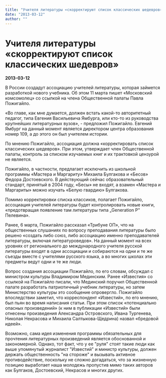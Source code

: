 ```yaml
---
title: "Учителя литературы «скорректируют список классических шедевров»"
date: "2013-03-12"
author: ""
---
```


# Учителя литературы «скорректируют список классических шедевров»

**2013-03-12** 

В России создадут ассоциацию учителей литературы, которая займется разработкой нового учебника. Об этом 11 марта пишет «Московский комсомолец» со ссылкой на члена Общественной палаты Павла Пожигайло.

«Во главе, как мне думается, должен встать какой-то авторитетный педагог, типа Евгения Васильевича Ямбурга, или кто-то из руководства крупнейших литературных вузов», - предложил Пожигайло. Евгений Ямбург на данный момент является директором центра образования номер 109, а до этого он был учителем истории.

По мнению Пожигайло, ассоциация должна «корректировать список классических шедевров». При этом, утверждает член Общественной палаты, контроль за списком изучаемых книг и их трактовкой цензурой не является.

Пожигайло, в частности, предлагает исключить из школьной программы «Мастера и Маргариту» Михаила Булгакова и «Бесов» Федора Достоевского. В действующий сейчас образовательный стандарт, принятый в 2004 году, «Бесы» не входят, а взамен «Мастера и Маргариты» можно изучать «Белую гвардию» Булгакова.

Помимо корректировки списка классиков, полагает Пожигайло, ассоциация учителей литературы будет контролировать новые книги, «предотвращая появление там литературы типа „Generation P" Пелевина».

Ранее, 6 марта, Пожигайло рассказал «Трибуне ОП», что на общественных слушаниях по вопросу преподавания литературы было решено «создать либо союз, либо ассоциацию именно преподавателей литературы, включая литературоведов». На данный момент на всех уровнях от регионального до международного учителя русской литературы входят в одни ассоциации и собираются на одни и те же съезды вместе с учителями русского языка, а во многих школах эти предметы ведут одни и те же люди.

Вопрос создания ассоциации Пожигайло, по его словам, обсуждал с министром культуры Владимиром Мединским. Ранее «Известия» со ссылкой на Пожигайло писали, что Мединский поручил Общественной палате разработать патриотичный учебник литературы, но затем Министерство культуры это сообщение опровергло. Пожигайло впоследствии заметил, что корреспондент «Известий», по его мнению, был пьян во время написания статьи. При этом список «потенциально опасных произведений» (к ним в публикации «Известий» были отнесены произведения Александра Островского, Ивана Тургенева, Николая Некрасова и Михаила Салтыкова-Щедрина) назвал «бредовой идеей».

Возможно, сама идея изменения программы обязательных для прочтения литературных произведений является обоснованной и закономерной. Однако, тот факт, что у ее "руля" стоят такие люди как выше упомянутый журналист "Известий" и министр культуры, должен держать общественность "на стороже" и вызывать активное противодействие, поскольку не сложно догадаться, что за жизненную позицию выработает наша молодежь пропустив мимо таких авторов как Булгаков, Достоевский, Некрасов и многих других.